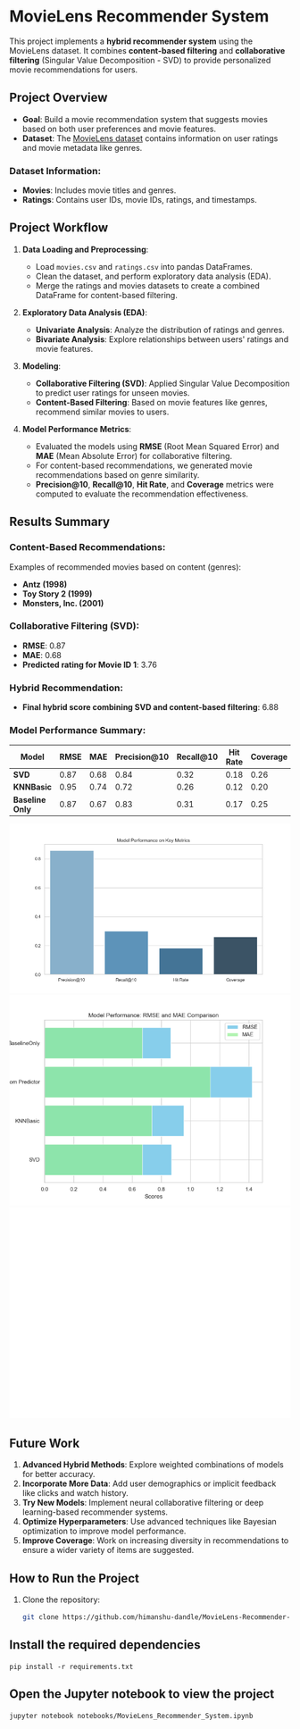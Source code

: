 # MovieLens Recommender System

This project implements a **hybrid recommender system** using the MovieLens dataset. It combines **content-based filtering** and **collaborative filtering** (Singular Value Decomposition - SVD) to provide personalized movie recommendations for users.

## Project Overview

- **Goal**: Build a movie recommendation system that suggests movies based on both user preferences and movie features.
- **Dataset**: The [MovieLens dataset](https://grouplens.org/datasets/movielens/) contains information on user ratings and movie metadata like genres.

### Dataset Information:
- **Movies**: Includes movie titles and genres.
- **Ratings**: Contains user IDs, movie IDs, ratings, and timestamps.

## Project Workflow
1. **Data Loading and Preprocessing**:
   - Load `movies.csv` and `ratings.csv` into pandas DataFrames.
   - Clean the dataset, and perform exploratory data analysis (EDA).
   - Merge the ratings and movies datasets to create a combined DataFrame for content-based filtering.

2. **Exploratory Data Analysis (EDA)**:
   - **Univariate Analysis**: Analyze the distribution of ratings and genres.
   - **Bivariate Analysis**: Explore relationships between users' ratings and movie features.

3. **Modeling**:
   - **Collaborative Filtering (SVD)**: Applied Singular Value Decomposition to predict user ratings for unseen movies.
   - **Content-Based Filtering**: Based on movie features like genres, recommend similar movies to users.

4. **Model Performance Metrics**:
   - Evaluated the models using **RMSE** (Root Mean Squared Error) and **MAE** (Mean Absolute Error) for collaborative filtering.
   - For content-based recommendations, we generated movie recommendations based on genre similarity.
   - **Precision@10**, **Recall@10**, **Hit Rate**, and **Coverage** metrics were computed to evaluate the recommendation effectiveness.

## Results Summary

### Content-Based Recommendations:
Examples of recommended movies based on content (genres):
- **Antz (1998)**
- **Toy Story 2 (1999)**
- **Monsters, Inc. (2001)**

### Collaborative Filtering (SVD):
- **RMSE**: 0.87
- **MAE**: 0.68
- **Predicted rating for Movie ID 1**: 3.76

### Hybrid Recommendation:
- **Final hybrid score combining SVD and content-based filtering**: 6.88

### Model Performance Summary:
| Model             | RMSE  | MAE  | Precision@10 | Recall@10 | Hit Rate | Coverage |
|-------------------|-------|------|--------------|-----------|----------|----------|
| **SVD**           | 0.87  | 0.68 | 0.84         | 0.32      | 0.18     | 0.26     |
| **KNNBasic**      | 0.95  | 0.74 | 0.72         | 0.26      | 0.12     | 0.20     |
| **Baseline Only** | 0.87  | 0.67 | 0.83         | 0.31      | 0.17     | 0.25     |

![Model Performance](output/model_performance_visualization.png)
![Model Performance](output/model_performance_comparison.png)
![Model Performance](output/tuned_svd_performance.png)

## Future Work

1. **Advanced Hybrid Methods**: Explore weighted combinations of models for better accuracy.
2. **Incorporate More Data**: Add user demographics or implicit feedback like clicks and watch history.
3. **Try New Models**: Implement neural collaborative filtering or deep learning-based recommender systems.
4. **Optimize Hyperparameters**: Use advanced techniques like Bayesian optimization to improve model performance.
5. **Improve Coverage**: Work on increasing diversity in recommendations to ensure a wider variety of items are suggested.

## How to Run the Project
1. Clone the repository:
   ```bash
   git clone https://github.com/himanshu-dandle/MovieLens-Recommender-System.git

## Install the required dependencies
    pip install -r requirements.txt

## Open the Jupyter notebook to view the project
	jupyter notebook notebooks/MovieLens_Recommender_System.ipynb
